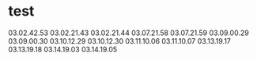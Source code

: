 # test
03.02.42.53
03.02.21.43
03.02.21.44
03.07.21.58
03.07.21.59
03.09.00.29
03.09.00.30
03.10.12.29
03.10.12.30
03.11.10.06
03.11.10.07
03.13.19.17
03.13.19.18
03.14.19.03
03.14.19.05
